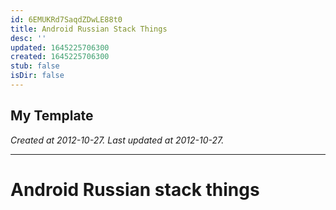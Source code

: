 ```yaml
---
id: 6EMUKRd7SaqdZDwLE88t0
title: Android Russian Stack Things
desc: ''
updated: 1645225706300
created: 1645225706300
stub: false
isDir: false
---
```

My Template
---

_Created at 2012-10-27._
_Last updated at 2012-10-27._




---

# Android Russian stack things




